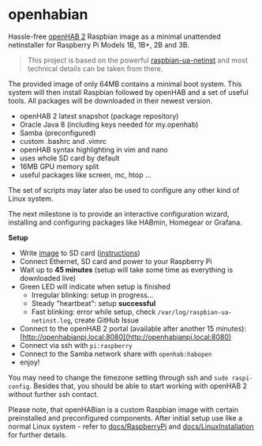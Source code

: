 # openhabian

Hassle-free [openHAB 2](http://openhab.org) Raspbian image as a minimal unattended netinstaller for Raspberry Pi Models 1B, 1B+, 2B and 3B.

> This project is based on the powerful [raspbian-ua-netinst](https://github.com/debian-pi/raspbian-ua-netinst) and most technical details can be taken from there.

The provided image of only 64MB contains a minimal boot system. This system will then install Raspbian followed by openHAB and a set of useful tools. All packages will be downloaded in their newest version.

* openHAB 2 latest snapshot (package repository)
* Oracle Java 8 (including keys needed for my.openhab)
* Samba (preconfigured)
* custom .bashrc and .vimrc
* openHAB syntax highlighting in vim and nano
* uses whole SD card by default
* 16MB GPU memory split
* useful packages like screen, mc, htop ...

The set of scripts may later also be used to configure any other kind of Linux system.

The next milestone is to provide an interactive configuration wizard, installing and configuring packages like HABmin, Homegear or Grafana.

**Setup**

* Write [image](https://github.com/ThomDietrich/openhabian/releases) to SD card ([instructions](https://www.raspberrypi.org/documentation/installation/installing-images/README.md))
* Connect Ethernet, SD card and power to your Raspberry Pi
* Wait up to **45 minutes** (setup will take some time as everything is downloaded live)
* Green LED will indicate when setup is finished
  * Irregular blinking: setup in progress...
  * Steady "heartbeat": setup **successful**
  * Fast blinking: error while setup, check `/var/log/raspbian-ua-netinst.log`, create GitHub Issue
* Connect to the openHAB 2 portal (available after another 15 minutes): [http://openhabianpi.local:8080](http://openhabianpi.local:8080)
* Connect via ssh with `pi:raspberry`
* Connect to the Samba network share with `openhab:habopen`
* enjoy!

You may need to change the timezone setting through ssh and `sudo raspi-config`. Besides that, you should be able to start working with openHAB 2 without further ssh contact.

Please note, that openHABian is a custom Raspbian image with certain preinstalled and preconfigured components. After initial setup use like a normal Linux system - refer to [docs/RaspberryPi](http://docs.openhab.org/installation/rasppi.html) and [docs/LinuxInstallation](http://docs.openhab.org/installation/linux.html) for further details.
